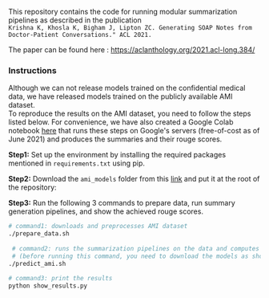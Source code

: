 
This repository contains the code for running modular summarization pipelines as described in the publication  
`Krishna K, Khosla K, Bigham J, Lipton ZC. Generating SOAP Notes from Doctor-Patient Conversations." ACL 2021.`  
  
The paper can be found here : https://aclanthology.org/2021.acl-long.384/

 
###  Instructions

Although we can not release models trained on the confidential medical data,   we have released  models trained on the publicly available AMI dataset.  
To reproduce the results on the AMI dataset, you need to follow the steps listed below. 
For convenience, we have also created a Google Colab notebook [here](https://colab.research.google.com/drive/1P0dp4rctvhSWdzfgml4B7yt3Qketrzst?usp=sharing) that runs these steps on Google's servers (free-of-cost as of June 2021) and produces the summaries and their rouge scores.

**Step1:** Set up the environment by installing the required packages mentioned in `requirements.txt` using pip.

**Step2:** Download the `ami_models` folder from this [link](https://drive.google.com/drive/folders/12Fkv_JvhJotvDTk2Z5PZYs4POIkqmwBZ?usp=sharing) and put it at the root of the repository:

  
**Step3:** Run the following 3 commands to prepare data, run summary generation pipelines, and show the achieved rouge scores.  
  
```bash  
# command1: downloads and preprocesses AMI dataset  
./prepare_data.sh  
  
 # command2: runs the summarization pipelines on the data and computes rouge scores  
 # (before running this command, you need to download the models as shown above)  
./predict_ami.sh  
  
# command3: print the results  
python show_results.py  
```
